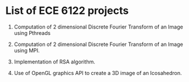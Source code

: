 # List of ECE 6122 projects

1. Computation of 2 dimensional Discrete Fourier Transform of an Image  using Pthreads

2. Computation of 2 dimensional Discrete Fourier Transform of an Image  using MPI.

3. Implementation of RSA algorithm.

4. Use of OpenGL graphics API to create a 3D image of an Icosahedron.

